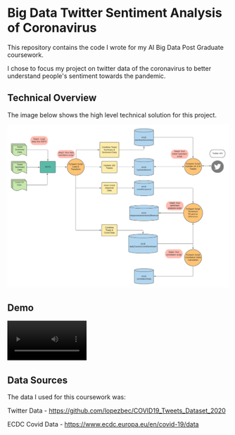 <h1>Big Data Twitter Sentiment Analysis of Coronavirus</h1>

This repository contains the code I wrote for my AI Big Data Post Graduate coursework.  

I chose to focus my project on twitter data of the coronavirus to better understand people's sentiment towards the pandemic.

<h2>Technical Overview</h2>

The image below shows the high level technical solution for this project.

![TechnicalSolution](TechnicalSolution.png)


<h2>Demo</h2>

<video src='https://www.youtube.com/watch?v=VGzKFkUWID4' width=180></video>

<h2>Data Sources</h2>

The data I used for this coursework was:

Twitter Data - https://github.com/lopezbec/COVID19_Tweets_Dataset_2020

ECDC Covid Data - https://www.ecdc.europa.eu/en/covid-19/data